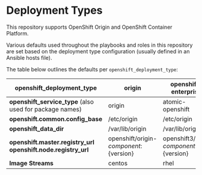 # Deployment Types

This repository supports OpenShift Origin and OpenShift Container Platform.

Various defaults used throughout the playbooks and roles in this repository are
set based on the deployment type configuration (usually defined in an Ansible
hosts file).

The table below outlines the defaults per `openshift_deployment_type`:

| openshift_deployment_type                                       | origin                                   | openshift-enterprise                   |
|-----------------------------------------------------------------|------------------------------------------|----------------------------------------|
| **openshift_service_type** (also used for package names)        | origin                                   | atomic-openshift                       |
| **openshift.common.config_base**                                | /etc/origin                              | /etc/origin                            |
| **openshift_data_dir**                                          | /var/lib/origin                          | /var/lib/origin                        |
| **openshift.master.registry_url openshift.node.registry_url**   | openshift/origin-${component}:${version} | openshift3/ose-${component}:${version} |
| **Image Streams**                                               | centos                                   | rhel                                   |
